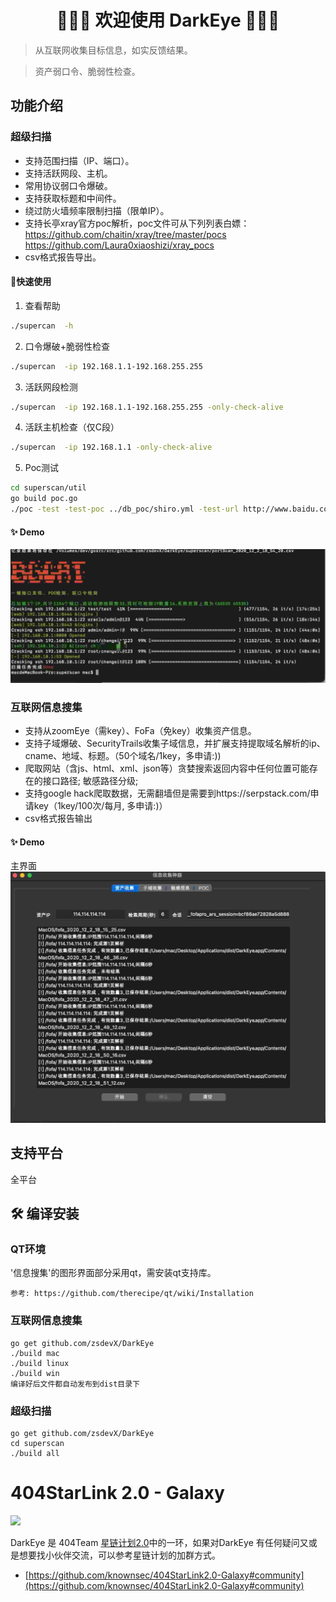<h1 align="center">👏👏👏 欢迎使用 DarkEye 👏👏👏</h1>

> 从互联网收集目标信息，如实反馈结果。

> 资产弱口令、脆弱性检查。

## 功能介绍

### 超级扫描
- 支持范围扫描（IP、端口）。
- 支持活跃网段、主机。
- 常用协议弱口令爆破。
- 支持获取标题和中间件。
- 绕过防火墙频率限制扫描（限单IP）。
- 支持长亭xray官方poc解析，poc文件可从下列列表白嫖：
    https://github.com/chaitin/xray/tree/master/pocs
    https://github.com/Laura0xiaoshizi/xray_pocs
- csv格式报告导出。

#### 🚀快速使用 
1. 查看帮助
```bash
./supercan  -h
```
2. 口令爆破+脆弱性检查
```bash
./supercan  -ip 192.168.1.1-192.168.255.255
```
3. 活跃网段检测
```bash
./supercan  -ip 192.168.1.1-192.168.255.255 -only-check-alive
```
4. 活跃主机检查（仅C段）
```bash
./supercan  -ip 192.168.1.1 -only-check-alive
```
5. Poc测试
```bash
cd superscan/util
go build poc.go
./poc -test -test-poc ../db_poc/shiro.yml -test-url http://www.baidu.com
```
#### ✨ Demo
![avatar](screenshot/superscan.jpg)

### 互联网信息搜集
- 支持从zoomEye（需key）、FoFa（免key）收集资产信息。
- 支持子域爆破、SecurityTrails收集子域信息，并扩展支持提取域名解析的ip、cname、地域、标题。（50个域名/1key，多申请:))
- 爬取网站（含js、html、xml、json等）贪婪搜索返回内容中任何位置可能存在的接口路径; 敏感路径分级;
- 支持google hack爬取数据，无需翻墙但是需要到https://serpstack.com/申请key（1key/100次/每月, 多申请:)）
- csv格式报告输出  

#### ✨ Demo
主界面
![avatar](screenshot/darkeye.jpg)


## 支持平台
全平台


## 🛠 编译安装

### QT环境
'信息搜集'的图形界面部分采用qt，需安装qt支持库。
```qt
参考: https://github.com/therecipe/qt/wiki/Installation
```

### 互联网信息搜集
```golnag
go get github.com/zsdevX/DarkEye
./build mac
./build linux
./build win
编译好后文件都自动发布到dist目录下
```

### 超级扫描
```golang
go get github.com/zsdevX/DarkEye
cd superscan
./build all
```

# 404StarLink 2.0 - Galaxy
![](https://github.com/knownsec/404StarLink-Project/raw/master/logo.png)

DarkEye 是 404Team [星链计划2.0](https://github.com/knownsec/404StarLink2.0-Galaxy)中的一环，如果对DarkEye 有任何疑问又或是想要找小伙伴交流，可以参考星链计划的加群方式。

- [https://github.com/knownsec/404StarLink2.0-Galaxy#community](https://github.com/knownsec/404StarLink2.0-Galaxy#community)


